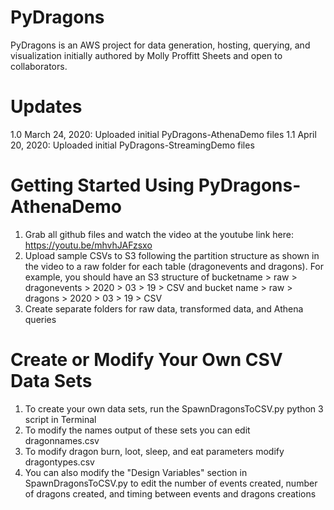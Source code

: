 # PyDragons
PyDragons is an AWS project for data generation, hosting, querying, and visualization initially authored by Molly Proffitt Sheets and open to collaborators.

# Updates
1.0 March 24, 2020: Uploaded initial PyDragons-AthenaDemo files
1.1 April 20, 2020: Uploaded initial PyDragons-StreamingDemo files

# Getting Started Using PyDragons-AthenaDemo
1. Grab all github files and watch the video at the youtube link here: https://youtu.be/mhvhJAFzsxo
2. Upload sample CSVs to S3 following the partition structure as shown in the video to a raw folder for each table (dragonevents and dragons). For example, you should have an S3 structure of bucketname > raw > dragonevents > 2020 > 03 > 19 > CSV and bucket name > raw > dragons > 2020 > 03 > 19 > CSV
3. Create separate folders for raw data, transformed data, and Athena queries

# Create or Modify Your Own CSV Data Sets
1. To create your own data sets, run the SpawnDragonsToCSV.py python 3 script in Terminal 
2. To modify the names output of these sets you can edit dragonnames.csv
3. To modify dragon burn, loot, sleep, and eat parameters modify dragontypes.csv
4. You can also modify the "Design Variables" section in SpawnDragonsToCSV.py to edit the number of events created,
number of dragons created, and timing between events and dragons creations
